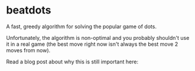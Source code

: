 beatdots
========

A fast, greedy algorithm for solving the popular game of dots.

Unfortunately, the algorithm is non-optimal and you probably shouldn't
use it in a real game (the best move right now isn't always the best move
2 moves from now).

Read a blog post about why this is still important here: 
